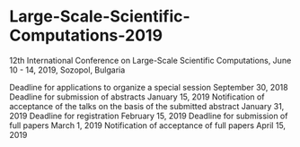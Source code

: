 # Large-Scale-Scientific-Computations-2019

12th International Conference on  Large-Scale Scientific Computations, June 10 - 14, 2019, Sozopol, Bulgaria

Deadline for applications to organize a special session                           September 30, 2018
Deadline for submission of abstracts	                                            January 15, 2019
Notification of acceptance of the talks on the basis of the submitted abstract	  January 31, 2019
Deadline for registration	                                                        February 15, 2019
Deadline for submission of full papers	                                          March 1, 2019
Notification of acceptance of full papers	                                        April 15, 2019
